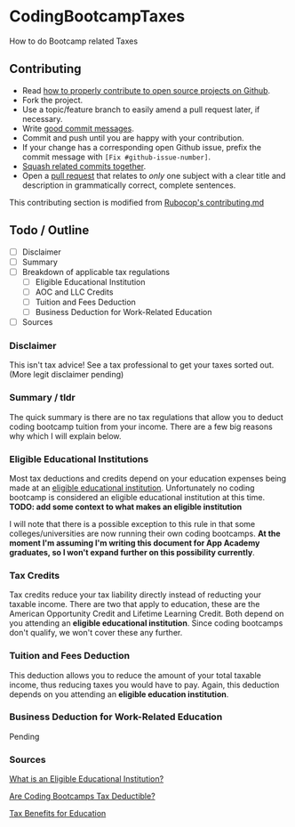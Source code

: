# CodingBootcampTaxes
How to do Bootcamp related Taxes

## Contributing 

* Read [how to properly contribute to open source projects on Github](http://gun.io/blog/how-to-github-fork-branch-and-pull-request).
* Fork the project.
* Use a topic/feature branch to easily amend a pull request later, if necessary.
* Write [good commit messages](http://tbaggery.com/2008/04/19/a-note-about-git-commit-messages.html).
* Commit and push until you are happy with your contribution.
* If your change has a corresponding open Github issue, prefix the commit message with `[Fix #github-issue-number]`.
* [Squash related commits together](http://gitready.com/advanced/2009/02/10/squashing-commits-with-rebase.html).
* Open a [pull request](https://help.github.com/articles/using-pull-requests) that relates to *only* one subject with a clear title
  and description in grammatically correct, complete sentences.

This contributing section is modified from [Rubocop's contributing.md](https://github.com/bbatsov/rubocop/blob/master/CONTRIBUTING.md)

## Todo / Outline

- [ ] Disclaimer
- [ ] Summary
- [ ] Breakdown of applicable tax regulations
  - [ ] Eligible Educational Institution
  - [ ] AOC and LLC Credits
  - [ ] Tuition and Fees Deduction
  - [ ] Business Deduction for Work-Related Education
- [ ] Sources

### Disclaimer
This isn't tax advice! See a tax professional to get your taxes sorted out. (More legit disclaimer pending)

### Summary / tldr
The quick summary is there are no tax regulations that allow you to deduct coding bootcamp tuition from your income. There are a few big reasons why which I will explain below.

### Eligible Educational Institutions
Most tax deductions and credits depend on your education expenses being made at an [eligible educational institution](https://www.irs.gov/individuals/eligible-educational-inst). Unfortunately no coding bootcamp is considered an eligible educational institution at this time. **TODO: add some context to what makes an eligible institution**

I will note that there is a possible exception to this rule in that some colleges/universities are now running their own coding bootcamps. **At the moment I'm assuming I'm writing this document for App Academy graduates, so I won't expand further on this possibility currently**.

### Tax Credits
Tax credits reduce your tax liability directly instead of reducting your taxable income. There are two that apply to education,  these are the American Opportunity Credit and Lifetime Learning Credit. Both depend on you attending an **eligible educational institution**. Since coding bootcamps don't qualify, we won't cover these any further.

### Tuition and Fees Deduction
This deduction allows you to reduce the amount of your total taxable income, thus reducing taxes you would have to pay. Again, this deduction depends on you attending an **eligible education institution**.

### Business Deduction for Work-Related Education
Pending

### Sources
[What is an Eligible Educational Institution?](https://www.irs.gov/individuals/eligible-educational-inst)

[Are Coding Bootcamps Tax Deductible?](http://blog.wefinance.co/are-coding-bootcamps-tax-deductible/)

[Tax Benefits for Education](https://www.irs.gov/uac/tax-benefits-for-education-information-center)
